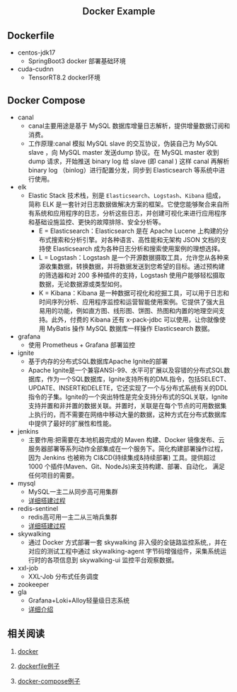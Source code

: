 <br />
<p align="center">
  <h2 align="center" style="font-weight: 600">Docker Example</h2>

</p>



## Dockerfile

+ centos-jdk17
  + SpringBoot3 docker 部署基础环境
+ cuda-cudnn
  + TensorRT8.2 docker环境

## Docker Compose

+ canal
  + canal主要用途是基于 MySQL 数据库增量日志解析，提供增量数据订阅和消费。
  + 工作原理:canal 模拟 MySQL slave 的交互协议，伪装自己为 MySQL slave ，向 MySQL master  发送dump 协议。在 MySQL master 收到 dump 请求，开始推送 binary log 给 slave (即 canal )  这样 canal 再解析 binary log （binlog）进行配置分发，同步到 Elasticsearch 等系统中进行使用。
+ elk
  + Elastic Stack 技术栈，别是 `Elasticsearch`、`Logstash`、`Kibana` 组成，简称 ELK 是一套针对日志数据做解决方案的框架。它使您能够聚合来自所有系统和应用程序的日志，分析这些日志，并创建可视化来进行应用程序和基础设施监控、更快的故障排除、安全分析等。
    + E = Elasticsearch：Elasticsearch 是在 Apache Lucene 上构建的分布式搜索和分析引擎。对各种语言、高性能和无架构 JSON 文档的支持使 Elasticsearch 成为各种日志分析和搜索使用案例的理想选择。
    + L = Logstash：Logstash 是一个开源数据摄取工具，允许您从各种来源收集数据，转换数据，并将数据发送到您希望的目标。通过预构建的筛选器和对 200 多种插件的支持，Logstash 使用户能够轻松摄取数据，无论数据源或类型如何。
    + K = Kibana：Kibana  是一种数据可视化和挖掘工具，可以用于日志和时间序列分析、应用程序监控和运营智能使用案例。它提供了强大且易用的功能，例如直方图、线形图、饼图、热图和内置的地理空间支持。此外，付费的 Kibana 还有 x-pack-jdbc 可以使用，让你就像使用 MyBatis 操作 MySQL 数据库一样操作  Elasticsearch 数据。
+ grafana
  + 使用 Prometheus + Grafana 部署监控
+ ignite
  + 基于内存的分布式SQL数据库Apache Ignite的部署
  + Apache  Ignite是一个兼容ANSI-99、水平可扩展以及容错的分布式SQL数据库，作为一个SQL数据库，Ignite支持所有的DML指令，包括SELECT、UPDATE、INSERT和DELETE，它还实现了一个与分布式系统有关的DDL指令的子集。Ignite的一个突出特性是完全支持分布式的SQL关联，Ignite支持并置和非并置的数据关联。并置时，关联是在每个节点的可用数据集上执行的，而不需要在网络中移动大量的数据，这种方式在分布式数据库中提供了最好的扩展性和性能。
+ jenkins
  + 主要作用:把需要在本地机器完成的 Maven 构建、Docker  镜像发布、云服务器部署等系列动作全部集成在一个服务下。简化构建部署操作过程，因为 Jenkins 也被称为  CI&CD(持续集成&持续部署) 工具。提供超过 1000 个插件(Maven、Git、NodeJs)来支持构建、部署、自动化， 满足任何项目的需要。
+ mysql
  + MySQL一主二从同步高可用集群
  + [详细搭建过程](https://www.yuanyuan.blog/posts/bad9d448.html#mysql%E4%B8%80%E4%B8%BB%E4%BA%8C%E4%BB%8E%E5%90%8C%E6%AD%A5%E9%AB%98%E5%8F%AF%E7%94%A8%E9%9B%86%E7%BE%A4)
+ redis-sentinel
  + redis高可用一主二从三哨兵集群
  + [详细搭建过程](https://www.yuanyuan.blog/posts/bad9d448.html#redis%E9%AB%98%E5%8F%AF%E7%94%A8%E4%B8%80%E4%B8%BB%E4%BA%8C%E4%BB%8E%E4%B8%89%E5%93%A8%E5%85%B5%E9%9B%86%E7%BE%A4)
+ skywalking
  + 通过 Docker 方式部署一套 skywalking 非入侵的全链路监控系统,，并在对应的测试工程中通过 skywalking-agent 字节码增强组件，采集系统运行时的各项信息到 skywalking-ui 监控平台观察数据。
+ xxl-job
  + XXL-Job 分布式任务调度
+ zookeeper
+ gla
  + Grafana+Loki+Alloy轻量级日志系统
  + [详细介绍](https://www.yuanyuan.blog/posts/d0ed3884.html)



## 相关阅读

1. [docker](https://www.yuanyuan.blog/posts/f255ffad.html)

2. [dockerfile例子](https://www.yuanyuan.blog/posts/36423b00.html)
3. [docker-compose例子](https://www.yuanyuan.blog/posts/bad9d448.html)